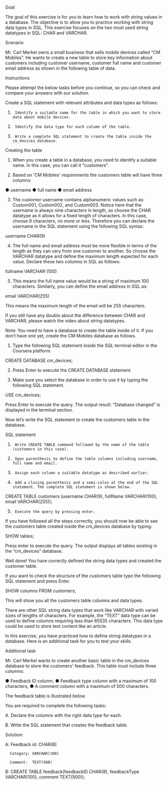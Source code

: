 Goal

The goal of this exercise is for you to learn how to work with string values in a database. The objective is to allow you to practice working with string data types in SQL. This exercise focuses on the two most used string datatypes in SQL: CHAR and VARCHAR.

Scenario

Mr. Carl Merkel owns a small business that sells mobile devices called “CM Mobiles”. He wants to create a new table to store key information about customers including customer username, customer full name and customer email address as shown in the following table of data. 

Instructions

Please attempt the below tasks before you continue, so you can check and compare your answers with our solution.

Create a SQL statement with relevant attributes and data types as follows:

1.      Identify a suitable name for the table in which you want to store data about mobile devices.  

2.      Identify the data type for each column of the table.

3.      Write a complete SQL statement to create the table inside the cm_devices database.


Creating the table

1.  When you create a table in a database, you need to identify a suitable name. In this case, you can call it "customers". 

2.  Based on 'CM Mobiles' requirements the customers table will have three columns: 

●	username 
●	full name 
●	email address

3.  The customer username contains alphanumeric values such as: Custom001, Custom002, and Custom003. Notice here that the username is always nine characters in length, so choose the CHAR datatype as it allows for a fixed length of characters. In this case, choose 9 characters, no more or less. Therefore you can declare the username in the SQL statement using the following SQL syntax:

username CHAR(9)

4.  The full name and email address must be more flexible in terms of the length as they can vary from one customer to another. So choose the VARCHAR datatype and define the maximum length expected for each value. Declare these two columns in SQL as follows:

fullname VARCHAR (100)

5.  This means the full name value would be a string of maximum 100 characters. Similarly, you can define the email address in SQL as:

email VARCHAR(255)

This means the maximum length of the email will be 255 characters.  

If you still have any doubts about the difference between CHAR and VARCHAR, please watch the video about string datatypes.


Note: You need to have a database to create the table inside of it. If you don’t have one yet, create the CM Mobiles database as follows.


1.	Type the following SQL statement inside the SQL terminal editor in the Coursera platform.

CREATE DATABASE cm_devices;

2.	Press Enter to execute the CREATE DATABASE statement.

3.	Make sure you select the database in order to use it by typing the following SQL statement.

USE cm_devices;

Press Enter to execute the query. The output result: “Database changed” is displayed in the terminal section. 

Now let’s write the SQL statement to create the customers table in the database. 

SQL statement

1.      Write CREATE TABLE command followed by the name of the table (customers in this case).

2.      Open parenthesis to define the table columns including username, full name and email. 

3.      Assign each column a suitable datatype as described earlier. 

4.      Add a closing parenthesis and a semi-colon at the end of the SQL statement. The complete SQL statement is shown below. 

CREATE TABLE customers (username CHAR(9), fullName VARCHAR(100), email VARCHAR(255)); 

5.      Execute the query by pressing enter.

If you have followed all the steps correctly, you should now be able to see the customers table created inside the cm_devices database by typing:

SHOW tables;

Press enter to execute the query. The output displays all tables existing in the “cm_devices” database.

Well done! You have correctly defined the string data types and created the customer table.

If you want to check the structure of the customers table type the following SQL statement and press Enter.

SHOW columns FROM customers; 

This will show you all the customers table columns and data types.

There are other SQL string data types that work like VARCHAR with varied sizes of lengths of characters. For example, the “TEXT” data type can be used to define columns requiring less than 65535 characters. This data type could be used to store text content like an article.

In this exercise, you have practiced how to define string datatypes in a database. Here is an additional task for you to test your skills.


Additional task

Mr. Carl Merkel wants to create another basic table in the cm_devices database to store the customers' feedback. This table must include three columns:

●	Feedback ID column,
●	Feedback type column with a maximum of 100 characters, 
●	A comment column with a maximum of 500 characters. 

The feedback table is illustrated below.

You are required to complete the following tasks:

A. Declare the columns with the right data type for each. 

B. Write the SQL statement that creates the feedback table.

Solution:

A:  Feedback id: CHAR(8)

      Category: VARCHAR(100)

      Comment:  TEXT(500)  

B:  CREATE TABLE feedback(feedbackID CHAR(8), feedbackType VARCHAR(100), comment TEXT(500));
